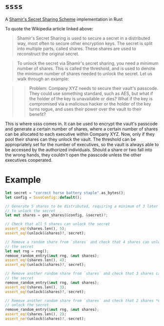 # `ssss`

A [Shamir's Secret Sharing Scheme](https://en.wikipedia.org/wiki/Shamir%27s_Secret_Sharing) implementation in Rust

To quote the Wikipedia article linked above:

> Shamir's Secret Sharing is used to secure a secret in a distributed way, most often to secure other encryption keys.
> The secret is split into multiple parts, called shares. These shares are used to reconstruct the original secret.

> To unlock the secret via Shamir's secret sharing, you need a minimum number of shares. This is called the threshold,
> and is used to denote the minimum number of shares needed to unlock the secret. Let us walk through an example:

>> Problem: Company XYZ needs to secure their vault's passcode. They could use something standard, such as AES, but what
>> if the holder of the key is unavailable or dies? What if the key is compromised via a malicious hacker or the holder
>> of the key turns rogue, and uses their power over the vault to their benefit?

This is where ssss comes in. It can be used to encrypt the vault's passcode and generate a certain number of shares,
where a certain number of shares can be allocated to each executive within Company XYZ. Now, only if they pool their
shares can they unlock the vault. The threshold can be appropriately set for the number of executives, so the vault
is always able to be accessed by the authorized individuals. Should a share or two fall into the wrong hands,
they couldn't open the passcode unless the other executives cooperated.

# Example

````rust
let secret = "correct horse battery staple".as_bytes();
let config = SsssConfig::default();

// Generate 5 shares to be distributed, requiring a minimum of 3 later
// to unlock the secret
let mut shares = gen_shares(&config, &secret)?;

// Check that all 5 shares can unlock the secret
assert_eq!(shares.len(), 5);
assert_eq!(unlock(&shares)?, secret);

// Remove a random share from `shares` and check that 4 shares can unlock
// the secret
let mut rng = rng();
remove_random_entry(&mut rng, &mut shares);
assert_eq!(shares.len(), 4);
assert_eq!(unlock(&shares)?, secret);

// Remove another random share from `shares` and check that 3 shares can unlock
// the secret
remove_random_entry(&mut rng, &mut shares);
assert_eq!(shares.len(), 3);
assert_eq!(unlock(&shares)?, secret);

// Remove another random share from `shares` and check that 2 shares *CANNOT*
// unlock the secret
remove_random_entry(&mut rng, &mut shares);
assert_eq!(shares.len(), 2);
assert_ne!(unlock(&shares)?, secret);
